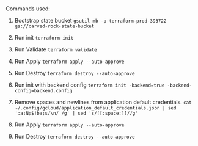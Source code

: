 #
Commands used:

1. Bootstrap state bucket
`gsutil mb -p terraform-prod-393722 gs://carved-rock-state-bucket`

1. Run init
`terraform init`

1. Run Validate
`terraform validate`

1. Run Apply
`terraform apply --auto-approve`

1. Run Destroy
`terraform destroy --auto-approve`

1. Run init with backend config
`terraform init -backend=true -backend-config=backend.config`

1. Remove spaces and newlines from application default credentials.
`cat ~/.config/gcloud/application_default_credentials.json | sed ':a;N;$!ba;s/\n/ /g' | sed 's/[[:space:]]//g'`

1. Run Apply
`terraform apply --auto-approve`

1. Run Destroy
`terraform destroy --auto-approve`

